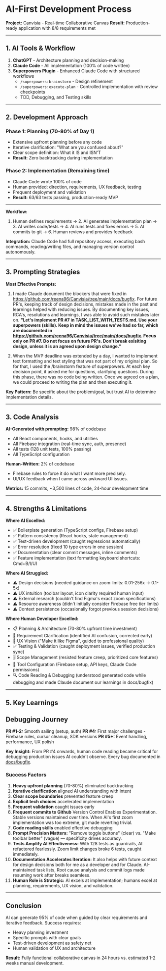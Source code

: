 # AI-First Development Process

**Project:** Canvisia - Real-time Collaborative Canvas
**Result:** Production-ready application with 8/8 requirements met

---

## 1. AI Tools & Workflow

1. **ChatGPT** - Architecture planning and decision-making
2. **Claude Code** - All implementation (100% of code written)
3. **Superpowers Plugin** - Enhanced Claude Code with structured workflows
   - `/superpowers:brainstorm` - Design refinement
   - `/superpowers:execute-plan` - Controlled implementation with review checkpoints
   - TDD, Debugging, and Testing skills
---

## 2. Development Approach

### Phase 1: Planning (70-80% of Day 1)
- Extensive upfront planning before any code
- Iterative clarification: "What are you confused about?"
- Clear scope definition: What it IS and ISN'T
- **Result:** Zero backtracking during implementation

### Phase 2: Implementation (Remaining time)
- Claude Code wrote 100% of code
- Human provided: direction, requirements, UX feedback, testing
- Frequent deployment and validation
- **Result:** 63/63 tests passing, production-ready MVP

---

**Workflow:**
1. Human defines requirements → 2. AI generates implementation plan → 3. AI writes code/tests → 4. AI runs tests and fixes errors → 5. AI commits to git → 6. Human reviews and provides feedback

**Integration:** Claude Code had full repository access, executing bash commands, reading/writing files, and managing version control autonomously.

---

## 3. Prompting Strategies

**Most Effective Prompts:**

1. I made Claude document the blockers that were fixed in https://github.com/reena96/Canvisia/tree/main/docs/bugfix. For future PR's, keeping track of design decisions, mistakes made in the past and learnings helped with reducing issues. By documenting key issues, RCA's, resolutions and learnings, I was able to avoid such mistakes later on.
**"Let's implement PR #7 in TASK_LIST_WITH_TESTS.md. Use your superpowers (skills). Keep in mind the issues we've had so far, which are documented in https://github.com/reena96/Canvisia/tree/main/docs/bugfix. Focus only on PR #7. Do not focus on future PR's. Don't break exisiting design, unless it is an agreed upon design change."**

2. When the MVP deadline was extended by a day, I wanted to implement text formatting and text styling that was not part of my original plan. So for that, I used the /brainstorm feature of superpowers. At each key decision point, it asked me for questions, clarifying questions. During this phase, there was no code being written. Once we agreed on a plan, we could proceed to writing the plan and then executing it.


**Key Pattern:** Be specific about the problem/goal, but trust AI to determine implementation details.

---

## 3. Code Analysis

**AI-Generated with prompting:** 98% of codebase
- All React components, hooks, and utilities
- All Firebase integration (real-time sync, auth, presence)
- All tests (128 unit tests, 100% passing)
- All TypeScript configuration

**Human-Written:** 2% of codebase
- Firebase rules to force it do what I want more precisely.
- UI/UX feedback when I came across awkward UI issues.

**Metrics:** 15 commits, ~3,500 lines of code, 24-hour development time

---

## 4. Strengths & Limitations

**Where AI Excelled:**
- ✅ Boilerplate generation (TypeScript configs, Firebase setup)
- ✅ Pattern consistency (React hooks, state management)
- ✅ Test-driven development (caught regressions automatically)
- ✅ Error resolution (fixed 10 type errors in one session)
- ✅ Documentation (clear commit messages, inline comments)
- ✅ Feature implementation (text formatting keyboard shortcuts: Cmd+B/I/U)

**Where AI Struggled:**
- ⚠️ Design decisions (needed guidance on zoom limits: 0.01-256x → 0.1-5x)
- ⚠️ UX intuition (toolbar layout, icon clarity required human input)
- ⚠️ External research (couldn't find Figma's exact zoom specifications)
- ⚠️ Resource awareness (didn't initially consider Firebase free tier limits)
- ⚠️ Context persistence (occasionally forgot previous session decisions)

**Where Human Developer Excelled:**
- 📋 Planning & Architecture (70-80% upfront time investment)
- 🎯 Requirement Clarification (identified AI confusion, corrected early)
- 🎨 UX Vision ("Make it like Figma", guided to professional quality)
- ✅ Testing & Validation (caught deployment issues, verified production sync)
- 🎚️ Scope Management (resisted feature creep, prioritized core features)
- 🔧 Tool Configuration (Firebase setup, API keys, Claude Code permissions)
- 🔍 Code Reading & Debugging (understood generated code while debugging and made Claude document our learnings in docs/bugfix)

---

## 5. Key Learnings

## Debugging Journey

**PR #1-2:** Smooth sailing (setup, auth)
**PR #4:** First major challenges - Firebase rules, cursor cleanup, SDK versions
**PR #5+:** Event handling, performance, UX polish

**Key Insight:** From PR #4 onwards, human code reading became critical for debugging production issues AI couldn't observe. Every bug documented in [docs/bugfix](https://github.com/reena96/Canvisia/tree/main/docs/bugfix).

### Success Factors

1. **Heavy upfront planning** (70-80%) eliminated backtracking
2. **Iterative clarification** aligned AI understanding with intent
3. **Clear scope boundaries** prevented feature creep
4. **Explicit tech choices** accelerated implementation
5. **Frequent validation** caught issues early
6. **Frequent commits to Github** Version Control Enables Experimentation. Stable versions maintained over time. When AI's first zoom implementation was too extreme, git made reverting trivial.
7. **Code reading skills** enabled effective debugging
8. **Prompt Precision Matters:** "Remove toggle buttons" (clear) vs. "Make toolbar better" (vague) — specificity drives accuracy.
9. **Tests Amplify AI Effectiveness:** With 128 tests as guardrails, AI refactored fearlessly. Zoom limit changes broke 6 tests, caught immediately.
10. **Documentation Accelerates Iteration:** It also helps with future context for design decisions both for me as a developer and for Claude. AI-maintained task lists, Root cause analysis and commit logs made resuming work after breaks seamless.
11. **Human Role is Strategic:** AI excels at implementation; humans excel at planning, requirements, UX vision, and validation.

---

## Conclusion

AI can generate 95% of code when guided by clear requirements and iterative feedback. Success requires:
- Heavy planning investment
- Specific prompts with clear goals
- Test-driven development as safety net
- Human validation of UX and architecture

**Result:** Fully functional collaborative canvas in 24 hours vs. estimated 1-2 weeks manual development.
